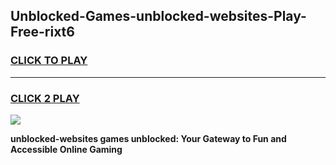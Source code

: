 
## Unblocked-Games-unblocked-websites-Play-Free-rixt6
<h3>
<a href="https://premium76.site?title=unblocked-websites&ref=10A">CLICK TO PLAY</a></h3>
<hr>

<h3>
<a href="https://premium76.site?title=unblocked-websites&ref=10A">CLICK 2 PLAY</a>
  
</h3>

<a href="https://premium76.site?title=unblocked-websites&ref=10A"><img src="https://clearcache.store/games.png"></a>


**unblocked-websites games unblocked: Your Gateway to Fun and Accessible Online Gaming**
